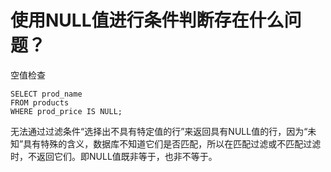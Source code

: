 # 使用NULL值进行条件判断存在什么问题？

空值检查

```
SELECT prod_name
FROM products
WHERE prod_price IS NULL;
```
无法通过过滤条件“选择出不具有特定值的行”来返回具有NULL值的行，因为“未知”具有特殊的含义，数据库不知道它们是否匹配，所以在匹配过滤或不匹配过滤时，不返回它们。即NULL值既非等于，也非不等于。